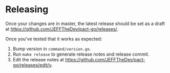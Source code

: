 
# Releasing

Once your changes are in master, the latest release should be set as a draft at https://github.com/JEFFTheDev/pact-go/releases/.

Once you've tested that it works as expected:

1. Bump version in `command/version.go`.
1. Run `make release` to generate release notes and release commit.
1. Edit the release notes at https://github.com/JEFFTheDev/pact-go/releases/edit/v<VERSION>.
